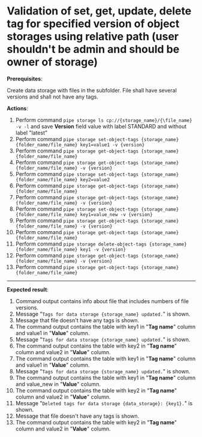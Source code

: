 # Validation of set, get, update, delete tag for specified version of object storages using relative path (user shouldn't be admin and should be owner of storage)

**Prerequisites**:

Create data storage with files in the subfolder. 
File shall have several versions and shall not have any tags.

**Actions**:
1.	Perform command `pipe storage ls cp://{storage_name}/{\file_name} -v -l` and save **Version** field value with label STANDARD and without label "latest"
2.	Perform command `pipe storage set-object-tags {storage_name} {folder_name/file_name} key1=value1 -v {version}`
3.	Perform command `pipe storage get-object-tags {storage_name} {folder_name/file_name}`
4.	Perform command `pipe storage get-object-tags {storage_name} {folder_name/file_name} -v {version}`
5.	Perform command `pipe storage set-object-tags {storage_name} {folder_name/file_name} key2=value2`
6.	Perform command `pipe storage get-object-tags {storage_name} {folder_name/file_name}`
7.	Perform command `pipe storage get-object-tags {storage_name} {folder_name/file_name} -v {version}`
8.	Perform command `pipe storage set-object-tags {storage_name} {folder_name/file_name} key1=value_new -v {version}`
9.	Perform command `pipe storage get-object-tags {storage_name} {folder_name/file_name} -v {version}`
10.	Perform command `pipe storage get-object-tags {storage_name} {folder_name/file_name}`
11.	Perform command `pipe storage delete-object-tags {storage_name} {folder_name/file_name} key1 -v {version}`
12.	Perform command `pipe storage get-object-tags {storage_name} {folder_name/file_name} -v {version}`
13.	Perform command `pipe storage get-object-tags {storage_name} {folder_name/file_name}`

***

**Expected result**:
1.	Command output contains info about file that includes numbers of file versions.
2.	Message "`Tags for data storage {storage_name} updated.`" is shown.
3.	Message that file doesn't have any tags is shown.
4.	The command output contains the table with key1 in "**Tag name**" column and value1 in "**Value**" column.
5.	Message "`Tags for data storage {storage_name} updated.`" is shown.
6.	The command output contains the table with key2 in "**Tag name**" column and value2 in "**Value**" column.
7.	The command output contains the table with key1 in "**Tag name**" column and value1 in "**Value**" column.
8.	Message "`Tags for data storage {storage_name} updated.`" is shown.
9.	The command output contains the table with key1 in "**Tag name**" column and value_new in "**Value**" column.
10.	The command output contains the table with key2 in "**Tag name**" column and value2 in "**Value**" column.
11.	Message "`Deleted tags for data storage {data_storage}: {key1}.`" is shown.
12.	Message that file doesn't have any tags is shown.
13.	The command output contains the table with key2 in "**Tag name**" column and value2 in "**Value**" column.